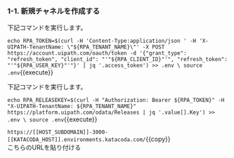 ### 1-1. 新規チャネルを作成する

下記コマンドを実行します。

`echo RPA_TOKEN=$(curl -H 'Content-Type:application/json ' -H 'X-UIPATH-TenantName: \"${RPA_TENANT_NAME}\"' -X POST https://account.uipath.com/oauth/token -d '{"grant_type": "refresh_token", "client_id": "'"${RPA_CLIENT_ID}"'", "refresh_token": "'"${RPA_USER_KEY}"'"}' | jq '.access_token') >> .env \ source .env`{{execute}}

下記コマンドを実行します。

`echo RPA_RELEASEKEY=$(curl -H "Authorization: Bearer ${RPA_TOKEN}" -H "X-UIPATH-TenantName: ${RPA_TENANT_NAME}" https://platform.uipath.com/odata/Releases | jq '.value[].Key') >> .env \ source .env`{{execute}}

`https://[[HOST_SUBDOMAIN]]-3000-[[KATACODA_HOST]].environments.katacoda.com/`{{copy}} <br>こちらのURLを貼り付ける
